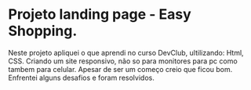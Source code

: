 <h1>Projeto landing page - Easy Shopping.</h1>
<p>Neste projeto apliquei o que aprendi no curso DevClub, ultilizando: Html, CSS. Criando um site responsivo, não so para monitores para pc como tambem para celular.
Apesar de ser um começo creio que ficou bom. Enfrentei alguns desafios e foram resolvidos.</p>
